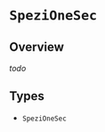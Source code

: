 # ``SpeziOneSec``

<!--

This source file is part of the Stanford Spezi open source project

SPDX-FileCopyrightText: 2025 Stanford University and the project authors (see CONTRIBUTORS.md)

SPDX-License-Identifier: MIT
       
-->


## Overview

*todo*

## Types
- ``SpeziOneSec``
